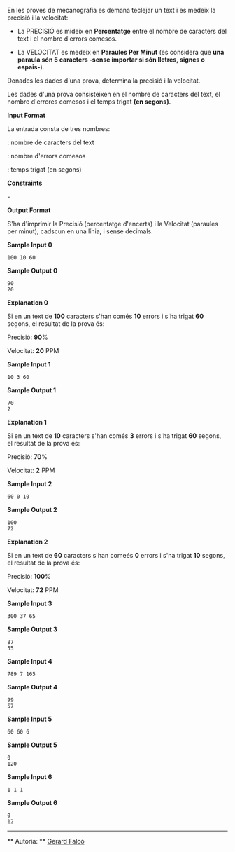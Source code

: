 En les proves de mecanografia es demana teclejar un text i es medeix la
precisió i la velocitat:

  - La PRECISIÓ es mideix en **Percentatge** entre el nombre de
    caracters del text i el nombre d'errors comesos.

  - La VELOCITAT es medeix en **Paraules Per Minut** (es considera que
    **una paraula són 5 caracters -sense importar si són lletres, signes
    o espais-**).

Donades les dades d'una prova, determina la precisió i la velocitat.

Les dades d'una prova consisteixen en el nombre de caracters del text,
el nombre d'errores comesos i el temps trigat **(en segons)**.

**Input Format**

La entrada consta de tres nombres:

: nombre de caracters del text

: nombre d'errors comesos

: temps trigat (en segons)

**Constraints**

\-

**Output Format**

S'ha d'imprimir la Precisió (percentatge d'encerts) i la Velocitat
(paraules per minut), cadscun en una línia, i sense decimals.

**Sample Input 0**

    100 10 60

**Sample Output 0**

    90
    20

**Explanation 0**

Si en un text de **100** caracters s'han comés **10** errors i s'ha
trigat **60** segons, el resultat de la prova és:

Precisió: **90**%

Velocitat: **20** PPM

**Sample Input 1**

    10 3 60

**Sample Output 1**

    70
    2

**Explanation 1**

Si en un text de **10** caracters s'han comés **3** errors i s'ha trigat
**60** segons, el resultat de la prova és:

Precisió: **70**%

Velocitat: **2** PPM

**Sample Input 2**

    60 0 10

**Sample Output 2**

    100
    72

**Explanation 2**

Si en un text de **60** caracters s'han comeés **0** errors i s'ha
trigat **10** segons, el resultat de la prova és:

Precisió: **100**%

Velocitat: **72** PPM

**Sample Input 3**

    300 37 65

**Sample Output 3**

    87
    55

**Sample Input 4**

    789 7 165

**Sample Output 4**

    99
    57

**Sample Input 5**

    60 60 6

**Sample Output 5**

    0
    120

**Sample Input 6**

    1 1 1

**Sample Output 6**

    0
    12

----------

** Autoria: **
[Gerard Falcó](https://github.com/gerardfp)
